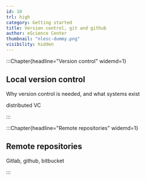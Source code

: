 ```yaml
---
id: 10
trl: high
category: Getting started
title: Version control, git and github
author: eScience Center
thumbnail: "nlesc-dummy.png"
visibility: hidden
---
```


:::Chapter{headline="Version control" widemd=1}
## Local version control
Why version control is needed, and what systems exist

distributed VC

:::

:::Chapter{headline="Remote repositories" widemd=1}
## Remote repositories

Gitlab, github, bitbucket

:::